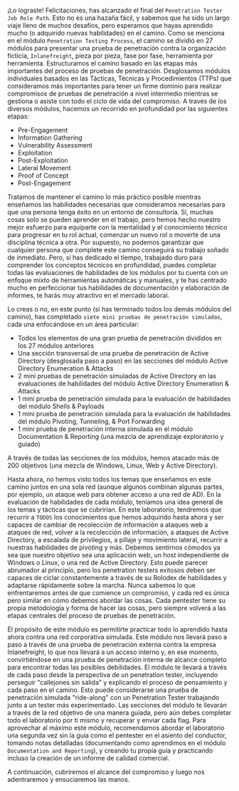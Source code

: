 ¡Lo lograste! Felicitaciones, has alcanzado el final del `Penetration Tester Job Role Path`. Esto no es una hazaña fácil, y sabemos que ha sido un largo viaje lleno de muchos desafíos, pero esperamos que hayas aprendido mucho (o adquirido nuevas habilidades) en el camino. Como se menciona en el módulo `Penetration Testing Process`, el camino se dividió en 27 módulos para presentar una prueba de penetración contra la organización ficticia, `Inlanefreight`, pieza por pieza, fase por fase, herramienta por herramienta. Estructuramos el camino basado en las etapas más importantes del proceso de pruebas de penetración. Desglosamos módulos individuales basados en las Tácticas, Técnicas y Procedimientos (TTPs) que consideramos más importantes para tener un firme dominio para realizar compromisos de pruebas de penetración a nivel intermedio mientras se gestiona o asiste con todo el ciclo de vida del compromiso. A través de los diversos módulos, hacemos un recorrido en profundidad por las siguientes etapas:

- Pre-Engagement
- Information Gathering
- Vulnerability Assessment
- Exploitation
- Post-Exploitation
- Lateral Movement
- Proof of Concept
- Post-Engagement

Tratamos de mantener el camino lo más práctico posible mientras enseñamos las habilidades necesarias que consideramos necesarias para que una persona tenga éxito en un entorno de consultoría. Sí, muchas cosas solo se pueden aprender en el trabajo, pero hemos hecho nuestro mejor esfuerzo para equiparte con la mentalidad y el conocimiento técnico para progresar en tu rol actual, comenzar un nuevo rol o moverte de una disciplina técnica a otra. Por supuesto, no podemos garantizar que cualquier persona que complete este camino conseguirá su trabajo soñado de inmediato. Pero, si has dedicado el tiempo, trabajado duro para comprender los conceptos técnicos en profundidad, puedes completar todas las evaluaciones de habilidades de los módulos por tu cuenta con un enfoque mixto de herramientas automáticas y manuales, y te has centrado mucho en perfeccionar tus habilidades de documentación y elaboración de informes, te harás muy atractivo en el mercado laboral.

Lo creas o no, en este punto (si has terminado todos los demás módulos del camino), has completado `siete mini pruebas de penetración simuladas`, cada una enfocándose en un área particular:

- Todos los elementos de una gran prueba de penetración divididos en los 27 módulos anteriores
- Una sección transversal de una prueba de penetración de Active Directory (desglosada paso a paso) en las secciones del módulo Active Directory Enumeration & Attacks
- 2 mini pruebas de penetración simuladas de Active Directory en las evaluaciones de habilidades del módulo Active Directory Enumeration & Attacks
- 1 mini prueba de penetración simulada para la evaluación de habilidades del módulo Shells & Payloads
- 1 mini prueba de penetración simulada para la evaluación de habilidades del módulo Pivoting, Tunneling, & Port Forwarding
- 1 mini prueba de penetración interna simulada en el módulo Documentation & Reporting (una mezcla de aprendizaje exploratorio y guiado)

A través de todas las secciones de los módulos, hemos atacado más de 200 objetivos (una mezcla de Windows, Linux, Web y Active Directory).

Hasta ahora, no hemos visto todos los temas que enseñamos en este camino juntos en una sola red (aunque algunos combinan algunas partes, por ejemplo, un ataque web para obtener acceso a una red de AD). En la evaluación de habilidades de cada módulo, teníamos una idea general de los temas y tácticas que se cubrirían. En este laboratorio, tendremos que recurrir a `TODOS` los conocimientos que hemos adquirido hasta ahora y ser capaces de cambiar de recolección de información a ataques web a ataques de red, volver a la recolección de información, a ataques de Active Directory, a escalada de privilegios, a pillaje y movimiento lateral, recurrir a nuestras habilidades de pivoting y más. Debemos sentirnos cómodos ya sea que nuestro objetivo sea una aplicación web, un host independiente de Windows o Linux, o una red de Active Directory. Esto puede parecer abrumador al principio, pero los penetration testers exitosos deben ser capaces de ciclar constantemente a través de su Rolodex de habilidades y adaptarse rápidamente sobre la marcha. Nunca sabemos lo que enfrentaremos antes de que comience un compromiso, y cada red es única pero similar en cómo debemos abordar las cosas. Cada pentester tiene su propia metodología y forma de hacer las cosas, pero siempre volverá a las etapas centrales del proceso de pruebas de penetración.

El propósito de este módulo es permitirte practicar todo lo aprendido hasta ahora contra una red corporativa simulada. Este módulo nos llevará paso a paso a través de una prueba de penetración externa contra la empresa Inlanefreight, lo que nos llevará a un acceso interno y, en ese momento, convirtiéndose en una prueba de penetración interna de alcance completo para encontrar todas las posibles debilidades. El módulo te llevará a través de cada paso desde la perspectiva de un penetration tester, incluyendo perseguir "callejones sin salida" y explicando el proceso de pensamiento y cada paso en el camino. Esto puede considerarse una prueba de penetración simulada "ride-along" con un Penetration Tester trabajando junto a un tester más experimentado. Las secciones del módulo te llevarán a través de la red objetivo de una manera guiada, pero aún debes completar todo el laboratorio por ti mismo y recuperar y enviar cada flag. Para aprovechar al máximo este módulo, recomendamos abordar el laboratorio una segunda vez sin la guía como el pentester en el asiento del conductor, tomando notas detalladas (documentando como aprendimos en el módulo `Documentation and Reporting`), y creando tu propia guía y practicando incluso la creación de un informe de calidad comercial.

A continuación, cubriremos el alcance del compromiso y luego nos adentraremos y ensuciaremos las manos.